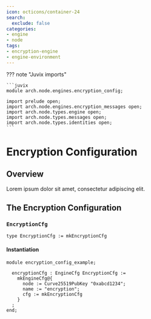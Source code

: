 ```yaml
---
icon: octicons/container-24
search:
  exclude: false
categories:
- engine
- node
tags:
- encryption-engine
- engine-environment
---
```


??? note "Juvix imports"

    ```juvix
    module arch.node.engines.encryption_config;

    import prelude open;
    import arch.node.engines.encryption_messages open;
    import arch.node.types.engine open;
    import arch.node.types.messages open;
    import arch.node.types.identities open;
    ```

# Encryption Configuration

## Overview

Lorem ipsum dolor sit amet, consectetur adipiscing elit.

## The Encryption Configuration

### `EncryptionCfg`

<!-- --8<-- [start:EncryptionCfg] -->
```juvix
type EncryptionCfg := mkEncryptionCfg
```
<!-- --8<-- [end:EncryptionCfg] -->

#### Instantiation

<!-- --8<-- [start:encryptionCfg] -->
```juvix extract-module-statements
module encryption_config_example;

  encryptionCfg : EngineCfg EncryptionCfg :=
    mkEngineCfg@{
      node := Curve25519PubKey "0xabcd1234";
      name := "encryption";
      cfg := mkEncryptionCfg
    }
  ;
end;
```
<!-- --8<-- [end:encryptionCfg] -->
